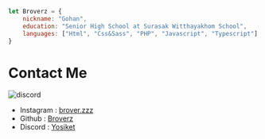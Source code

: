 ```js
let Broverz = {
    nickname: "Gohan",
    education: "Senior High School at Surasak Witthayakhom School",
    languages: ["Html", "Css&Sass", "PHP", "Javascript", "Typescript"]
}
```

# Contact Me

![discord](https://discord.c99.nl/widget/theme-4/810310312904884475.png)

- Instagram : [brover.zzz](https://www.instagram.com/brover.zzz/)
- Github : [Broverz](https://github.com/broverz/)
- Discord : [Yosiket](https://discord.gg/jNdCsMJcvc)
